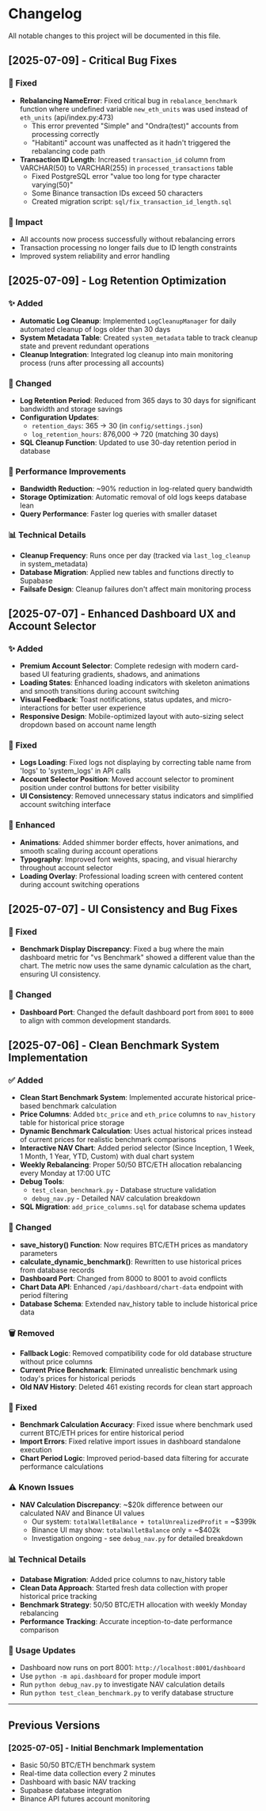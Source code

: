 # Changelog

All notable changes to this project will be documented in this file.

## [2025-07-09] - Critical Bug Fixes

### 🐛 Fixed
- **Rebalancing NameError**: Fixed critical bug in `rebalance_benchmark` function where undefined variable `new_eth_units` was used instead of `eth_units` (api/index.py:473)
  - This error prevented "Simple" and "Ondra(test)" accounts from processing correctly
  - "Habitanti" account was unaffected as it hadn't triggered the rebalancing code path
- **Transaction ID Length**: Increased `transaction_id` column from VARCHAR(50) to VARCHAR(255) in `processed_transactions` table
  - Fixed PostgreSQL error "value too long for type character varying(50)"
  - Some Binance transaction IDs exceed 50 characters
  - Created migration script: `sql/fix_transaction_id_length.sql`

### 🚀 Impact
- All accounts now process successfully without rebalancing errors
- Transaction processing no longer fails due to ID length constraints
- Improved system reliability and error handling

## [2025-07-09] - Log Retention Optimization

### ✨ Added
- **Automatic Log Cleanup**: Implemented `LogCleanupManager` for daily automated cleanup of logs older than 30 days
- **System Metadata Table**: Created `system_metadata` table to track cleanup state and prevent redundant operations
- **Cleanup Integration**: Integrated log cleanup into main monitoring process (runs after processing all accounts)

### 🔄 Changed
- **Log Retention Period**: Reduced from 365 days to 30 days for significant bandwidth and storage savings
- **Configuration Updates**:
  - `retention_days`: 365 → 30 (in `config/settings.json`)
  - `log_retention_hours`: 876,000 → 720 (matching 30 days)
- **SQL Cleanup Function**: Updated to use 30-day retention period in database

### 🚀 Performance Improvements
- **Bandwidth Reduction**: ~90% reduction in log-related query bandwidth
- **Storage Optimization**: Automatic removal of old logs keeps database lean
- **Query Performance**: Faster log queries with smaller dataset

### 📊 Technical Details
- **Cleanup Frequency**: Runs once per day (tracked via `last_log_cleanup` in system_metadata)
- **Database Migration**: Applied new tables and functions directly to Supabase
- **Failsafe Design**: Cleanup failures don't affect main monitoring process

## [2025-07-07] - Enhanced Dashboard UX and Account Selector

### ✨ Added
- **Premium Account Selector**: Complete redesign with modern card-based UI featuring gradients, shadows, and animations
- **Loading States**: Enhanced loading indicators with skeleton animations and smooth transitions during account switching
- **Visual Feedback**: Toast notifications, status updates, and micro-interactions for better user experience
- **Responsive Design**: Mobile-optimized layout with auto-sizing select dropdown based on account name length

### 🐛 Fixed
- **Logs Loading**: Fixed logs not displaying by correcting table name from 'logs' to 'system_logs' in API calls
- **Account Selector Position**: Moved account selector to prominent position under control buttons for better visibility
- **UI Consistency**: Removed unnecessary status indicators and simplified account switching interface

### 🎨 Enhanced
- **Animations**: Added shimmer border effects, hover animations, and smooth scaling during account operations
- **Typography**: Improved font weights, spacing, and visual hierarchy throughout account selector
- **Loading Overlay**: Professional loading screen with centered content during account switching operations

## [2025-07-07] - UI Consistency and Bug Fixes

### 🐛 Fixed
- **Benchmark Display Discrepancy**: Fixed a bug where the main dashboard metric for "vs Benchmark" showed a different value than the chart. The metric now uses the same dynamic calculation as the chart, ensuring UI consistency.

### 🔄 Changed
- **Dashboard Port**: Changed the default dashboard port from `8001` to `8000` to align with common development standards.

## [2025-07-06] - Clean Benchmark System Implementation

### ✅ Added
- **Clean Start Benchmark System**: Implemented accurate historical price-based benchmark calculation
- **Price Columns**: Added `btc_price` and `eth_price` columns to `nav_history` table for historical price storage
- **Dynamic Benchmark Calculation**: Uses actual historical prices instead of current prices for realistic benchmark comparisons
- **Interactive NAV Chart**: Added period selector (Since Inception, 1 Week, 1 Month, 1 Year, YTD, Custom) with dual chart system
- **Weekly Rebalancing**: Proper 50/50 BTC/ETH allocation rebalancing every Monday at 17:00 UTC
- **Debug Tools**: 
  - `test_clean_benchmark.py` - Database structure validation
  - `debug_nav.py` - Detailed NAV calculation breakdown
- **SQL Migration**: `add_price_columns.sql` for database schema updates

### 🔄 Changed
- **save_history() Function**: Now requires BTC/ETH prices as mandatory parameters
- **calculate_dynamic_benchmark()**: Rewritten to use historical prices from database records
- **Dashboard Port**: Changed from 8000 to 8001 to avoid conflicts
- **Chart Data API**: Enhanced `/api/dashboard/chart-data` endpoint with period filtering
- **Database Schema**: Extended nav_history table to include historical price data

### 🗑️ Removed
- **Fallback Logic**: Removed compatibility code for old database structure without price columns
- **Current Price Benchmark**: Eliminated unrealistic benchmark using today's prices for historical periods
- **Old NAV History**: Deleted 461 existing records for clean start approach

### 🐛 Fixed
- **Benchmark Calculation Accuracy**: Fixed issue where benchmark used current BTC/ETH prices for entire historical period
- **Import Errors**: Fixed relative import issues in dashboard standalone execution
- **Chart Period Logic**: Improved period-based data filtering for accurate performance calculations

### ⚠️ Known Issues
- **NAV Calculation Discrepancy**: ~$20k difference between our calculated NAV and Binance UI values
  - Our system: `totalWalletBalance + totalUnrealizedProfit` = ~$399k
  - Binance UI may show: `totalWalletBalance` only = ~$402k
  - Investigation ongoing - see `debug_nav.py` for detailed breakdown

### 📊 Technical Details
- **Database Migration**: Added price columns to nav_history table
- **Clean Data Approach**: Started fresh data collection with proper historical price tracking
- **Benchmark Strategy**: 50/50 BTC/ETH allocation with weekly Monday rebalancing
- **Performance Tracking**: Accurate inception-to-date performance comparison

### 🚀 Usage Updates
- Dashboard now runs on port 8001: `http://localhost:8001/dashboard`
- Use `python -m api.dashboard` for proper module import
- Run `python debug_nav.py` to investigate NAV calculation details
- Run `python test_clean_benchmark.py` to verify database structure

---

## Previous Versions

### [2025-07-05] - Initial Benchmark Implementation
- Basic 50/50 BTC/ETH benchmark system
- Real-time data collection every 2 minutes
- Dashboard with basic NAV tracking
- Supabase database integration
- Binance API futures account monitoring